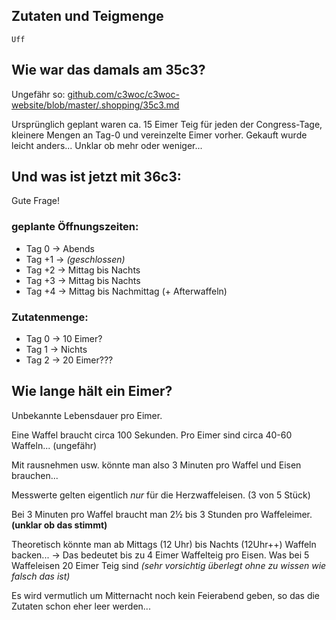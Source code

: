  Zutaten und Teigmenge
-------------------
```
Uff
```

 Wie war das damals am 35c3?
-------------
Ungefähr so: [github.com/c3woc/c3woc-website/blob/master/.shopping/35c3.md](https://github.com/c3woc/c3woc-website/blob/master/.shopping/35c3.md)

Ursprünglich geplant waren ca. 15 Eimer Teig für jeden der Congress-Tage, kleinere Mengen an Tag-0 und vereinzelte Eimer vorher.
Gekauft wurde leicht anders... Unklar ob mehr oder weniger...


 Und was ist jetzt mit 36c3:
-----------------------------
Gute Frage!

### geplante Öffnungszeiten:
+ Tag 0  -> Abends
+ Tag +1 -> *(geschlossen)*
+ Tag +2 -> Mittag bis Nachts
+ Tag +3 -> Mittag bis Nachts
+ Tag +4 -> Mittag bis Nachmittag (+ Afterwaffeln)

### Zutatenmenge:
+ Tag 0 -> 10 Eimer?
+ Tag 1 -> Nichts
+ Tag 2 -> 20 Eimer???


 Wie lange hält ein Eimer?
-------------
Unbekannte Lebensdauer pro Eimer.

Eine Waffel braucht circa 100 Sekunden. Pro Eimer sind circa 40-60 Waffeln... (ungefähr)

Mit rausnehmen usw. könnte man also 3 Minuten pro Waffel und Eisen brauchen...

Messwerte gelten eigentlich *nur* für die Herzwaffeleisen. (3 von 5 Stück)

Bei 3 Minuten pro Waffel braucht man 2½ bis 3 Stunden pro Waffeleimer. **(unklar ob das stimmt)**

Theoretisch könnte man ab Mittags (12 Uhr) bis Nachts (12Uhr++) Waffeln backen... -> Das bedeutet bis zu 4 Eimer Waffelteig pro Eisen. Was bei 5 Waffeleisen 20 Eimer Teig sind *(sehr vorsichtig überlegt ohne zu wissen wie falsch das ist)*

Es wird vermutlich um Mitternacht noch kein Feierabend geben, so das die Zutaten schon eher leer werden...

